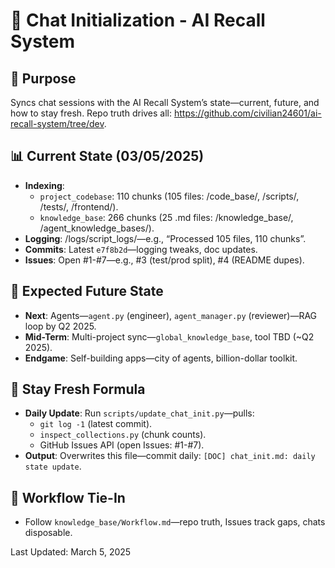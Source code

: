 # 🌟 Chat Initialization - AI Recall System

## 📌 Purpose

Syncs chat sessions with the AI Recall System’s state—current, future, and how to stay fresh. Repo truth drives all: <https://github.com/civilian24601/ai-recall-system/tree/dev>.

## 📊 Current State (03/05/2025)

- **Indexing**:
  - `project_codebase`: 110 chunks (105 files: /code_base/, /scripts/, /tests/, /frontend/).
  - `knowledge_base`: 266 chunks (25 .md files: /knowledge_base/, /agent_knowledge_bases/).
- **Logging**: /logs/script_logs/—e.g., “Processed 105 files, 110 chunks”.
- **Commits**: Latest `e7f8b2d`—logging tweaks, doc updates.
- **Issues**: Open #1-#7—e.g., #3 (test/prod split), #4 (README dupes).

## 🚀 Expected Future State

- **Next**: Agents—`agent.py` (engineer), `agent_manager.py` (reviewer)—RAG loop by Q2 2025.
- **Mid-Term**: Multi-project sync—`global_knowledge_base`, tool TBD (~Q2 2025).
- **Endgame**: Self-building apps—city of agents, billion-dollar toolkit.

## 📡 Stay Fresh Formula

- **Daily Update**: Run `scripts/update_chat_init.py`—pulls:
  - `git log -1` (latest commit).
  - `inspect_collections.py` (chunk counts).
  - GitHub Issues API (open Issues: #1-#7).
- **Output**: Overwrites this file—commit daily: `[DOC] chat_init.md: daily state update`.

## 🌱 Workflow Tie-In

- Follow `knowledge_base/Workflow.md`—repo truth, Issues track gaps, chats disposable.

Last Updated: March 5, 2025